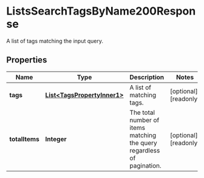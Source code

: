 

# ListsSearchTagsByName200Response

A list of tags matching the input query.

## Properties

| Name | Type | Description | Notes |
|------------ | ------------- | ------------- | -------------|
|**tags** | [**List&lt;TagsPropertyInner1&gt;**](TagsPropertyInner1.md) | A list of matching tags. |  [optional] [readonly] |
|**totalItems** | **Integer** | The total number of items matching the query regardless of pagination. |  [optional] [readonly] |




